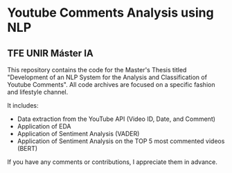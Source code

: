 # Youtube Comments Analysis using NLP
## TFE UNIR Máster IA
This repository contains the code for the Master's Thesis titled "Development of an NLP System for the Analysis and Classification of Youtube Comments". 
All code archives are focused on a specific fashion and lifestyle channel.

It includes:
- Data extraction from the YouTube API (Video ID, Date, and Comment)
- Application of EDA
- Application of Sentiment Analysis (VADER)
- Application of Sentiment Analysis on the TOP 5 most commented videos (BERT)

If you have any comments or contributions, I appreciate them in advance.






